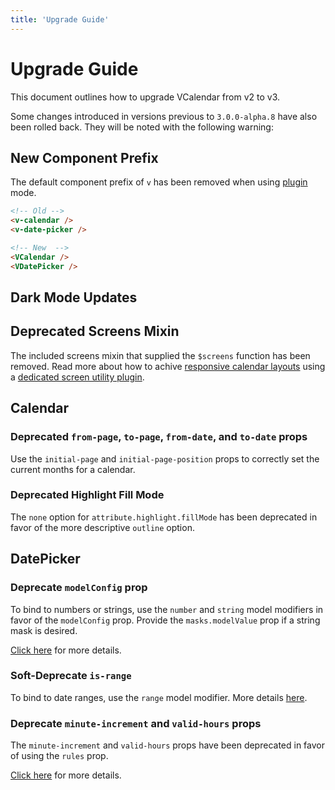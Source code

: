 ```yaml
---
title: 'Upgrade Guide'
---
```


# Upgrade Guide

This document outlines how to upgrade VCalendar from v2 to v3.

Some changes introduced in versions previous to `3.0.0-alpha.8` have also been rolled back. They will be noted with the following warning:

<BaseAlert title="Pre 3.0.0-alpha.8" warning />

## New Component Prefix

The default component prefix of `v` has been removed when using [plugin](./installation#method-2-register-app-plugin) mode.

```html
<!-- Old -->
<v-calendar />
<v-date-picker />

<!-- New  -->
<VCalendar />
<VDatePicker />
```

## Dark Mode Updates

## Deprecated Screens Mixin

The included screens mixin that supplied the `$screens` function has been removed. Read more about how to achive [responsive calendar layouts](../calendar/layouts#responsive-layouts) using a [dedicated screen utility plugin](https://github.com/nathanreyes/vue-screen-utils).

## Calendar

### Deprecated `from-page`, `to-page`, `from-date`, and `to-date` props

Use the `initial-page` and `initial-page-position` props to correctly set the current months for a calendar.

### Deprecated Highlight Fill Mode

The `none` option for `attribute.highlight.fillMode` has been deprecated in favor of the more descriptive `outline` option.

## DatePicker

### Deprecate `modelConfig` prop

To bind to numbers or strings, use the `number` and `string` model modifiers in favor of the `modelConfig` prop. Provide the `masks.modelValue` prop if a string mask is desired.

[Click here](../datepicker/basics#string-dates) for more details.

### Soft-Deprecate `is-range`

To bind to date ranges, use the `range` model modifier. More details [here](../datepicker/basics#date-range).

### Deprecate `minute-increment` and `valid-hours` props

<BaseAlert warning title="Pre 3.0.0-alpha.8" />

The `minute-increment` and `valid-hours` props have been deprecated in favor of using the `rules` prop.

[Click here](../datepicker/time-rules) for more details.
